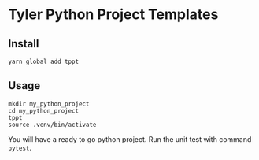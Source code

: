 # Tyler Python Project Templates

## Install

```
yarn global add tppt
```

## Usage

```
mkdir my_python_project
cd my_python_project
tppt
source .venv/bin/activate
```

You will have a ready to go python project.
Run the unit test with command `pytest`.
